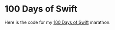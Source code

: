 # 100 Days of Swift

Here is the code for my [100 Days of Swift](https://www.hackingwithswift.com/100/swiftui) marathon.
